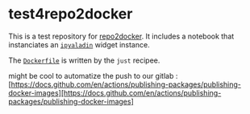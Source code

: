 # test4repo2docker

This is a test repository for [repo2docker](https://github.com/jupyterhub/repo2docker). It includes a notebook that instanciates an [`ipyaladin`](https://github.com/cds-astro/ipyaladin) widget instance.

The [`Dockerfile`](./Dockerfile) is written by the `just` recipee.

might be cool to automatize the push to our gitlab : [https://docs.github.com/en/actions/publishing-packages/publishing-docker-images][https://docs.github.com/en/actions/publishing-packages/publishing-docker-images]
